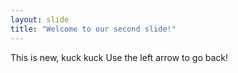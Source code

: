 ```yaml
---
layout: slide
title: "Welcome to our second slide!"
---
```

This is new, kuck kuck
Use the left arrow to go back!
